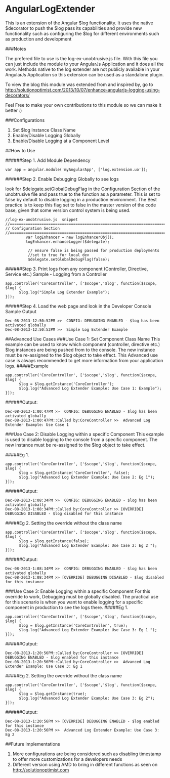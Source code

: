 AngularLogExtender
==================

This is an extension of the Angular $log functionality. It uses the native $decorator to push the $log pass its capabilities and provide new functionality such as configuring the $log for different environments such as production and development

###Notes

The prefered file to use is the log-ex-unobtrusive.js file. With this file you can just include the module to your AngularJs Application and it does all the work. Methods native to the log extender are not publicly available in your AngularJs Application so this extension can be used as a standalone plugin.

To view the blog this module was extended from and inspired by, go to 
http://solutionoptimist.com/2013/10/07/enhance-angularjs-logging-using-decorators/

Feel Free to make your own contributions to this module so we can make it better :)

###Configurations

1. Set $log Instance Class Name
2. Enable/Disable Logging Globally
3. Enable/Disable Logging at a Component Level

##How to Use 

######Step 1. Add Module Dependency
```
var app = angular.module('myAngularApp', ['log.extension.uo']);
```

######Step 2. Enable Debugging Globally to see logs

look for $delegate.setGlobalDebugFlag in the Configuration Section of the unobtrusive file and pass true to the function as a parameter. This is set to false by default to disable logging in a production environment. The Best practice is to keep this flag set to false in the master version of the code base, given that some version control system is being used.

```
//log-ex-unobtrusive.js  snippet
//=======================================================================//
// Configuration Section
//=======================================================================//	  
    	 var logEnhancer = new logEnhancerObj();  
    	 logEnhancer.enhanceLogger($delegate);
    	  
    	  // ensure false is being passed for production deployments
    	  //set to true for local dev
    	  $delegate.setGlobalDebugFlag(false); 

```
######Step 3. Print logs from any component (Controller, Directive, Service etc.)
Sample - Logging from a Controller
```
app.controller('CoreController', ['$scope','$log', function($scope, $log) {
      $log.log("Simple Log Extender Example"); 
}]);
```

######Step 4. Load the web page and look in the Developer Console
Sample Output
```
Dec-08-2013-12:50:52PM >>  CONFIG: DEBUGGING ENABLED - $log has been activated globally 
Dec-08-2013-12:50:52PM >>  Simple Log Extender Example 
```

##Advanced Use Cases
###Use Case 1: Set Component Class Name
This example can be used to know which component (controller, directive etc.) $log instances are being pushed from to the console. The new instance must be re-assigned to the $log object to take effect. This Advanced use case is always recommended to get more information from your application logs. 
#####Example
```
app.controller('CoreController', ['$scope','$log', function($scope, $log) {
      $log = $log.getInstance('CoreController');
      $log.log("Advanced Log Extender Example: Use Case 1: Example"); 
}]);
```
######Output:
```
Dec-08-2013-1:00:47PM >>  CONFIG: DEBUGGING ENABLED - $log has been activated globally 
Dec-08-2013-1:00:47PM::Called by:CoreController >>  Advanced Log Extender Example: Use Case 1
```

###Use Case 2: Disable Logging within a specific Component
This example is used to disable logging to the console from a specific component. The new instance must be re-assigned to the $log object to take effect.

#####Eg 1.
```
app.controller('CoreController', ['$scope','$log', function($scope, $log) {
      $log = $log.getInstance('CoreController', false);
      $log.log("Advanced Log Extender Example: Use Case 2: Eg 1"); 
}]);
```
######Output:
```
Dec-08-2013-1:08:34PM >>  CONFIG: DEBUGGING ENABLED - $log has been activated globally 
Dec-08-2013-1:08:34PM::Called by:CoreController >> [OVERRIDE] DEBUGGING DISABLED - $log disabled for this instance 
```

#####Eg 2.
Setting the override without the class name
```
app.controller('CoreController', ['$scope','$log', function($scope, $log) {
      $log = $log.getInstance(false);
      $log.log("Advanced Log Extender Example: Use Case 2: Eg 2 "); 
}]);
```
######Output:
```
Dec-08-2013-1:08:34PM >>  CONFIG: DEBUGGING ENABLED - $log has been activated globally 
Dec-08-2013-1:08:34PM >> [OVERRIDE] DEBUGGING DISABLED - $log disabled for this instance 
```

###Use Case 3: Enable Logging within a specific Component 
For this override to work, Debugging must be globally disabled. The practical use for this scenario is when you want to enable logging for a specific component in production to see the logs there. 
#####Eg 1.
```
app.controller('CoreController', ['$scope','$log', function($scope, $log) {
      $log = $log.getInstance('CoreController', true);
      $log.log("Advanced Log Extender Example: Use Case 3: Eg 1 "); 
}]);
```
######Output:
```
Dec-08-2013-1:20:56PM::Called by:CoreController >> [OVERRIDE] DEBUGGING ENABLED - $log enabled for this instance
Dec-08-2013-1:20:56PM::Called by:CoreController >>  Advanced Log Extender Example: Use Case 3: Eg 1 
```

#####Eg 2.
Setting the override without the class name
```
app.controller('CoreController', ['$scope','$log', function($scope, $log) {
      $log = $log.getInstance(true);
      $log.log("Advanced Log Extender Example: Use Case 3: Eg 2"); 
}]);
```
######Output:
```
Dec-08-2013-1:20:56PM >> [OVERRIDE] DEBUGGING ENABLED - $log enabled for this instance
Dec-08-2013-1:20:56PM >>  Advanced Log Extender Example: Use Case 3: Eg 2
```

##Future Implementations

1. More configurations are being considered such as disabling timestamp to offer more customizations for a developers needs
2. Different version using AMD to bring in different functions as seen on http://solutionoptimist.com




